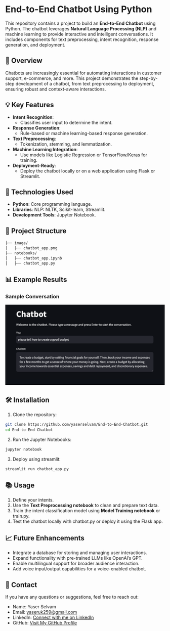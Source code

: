 # End-to-End Chatbot Using Python

This repository contains a project to build an **End-to-End Chatbot** using Python. The chatbot leverages **Natural Language Processing (NLP)** and machine learning to provide interactive and intelligent conversations. It includes components for text preprocessing, intent recognition, response generation, and deployment.

## 📌 Overview

Chatbots are increasingly essential for automating interactions in customer support, e-commerce, and more. This project demonstrates the step-by-step development of a chatbot, from text preprocessing to deployment, ensuring robust and context-aware interactions.

## 💡 Key Features

- **Intent Recognition**:
  - Classifies user input to determine the intent.
- **Response Generation**:
  - Rule-based or machine learning-based response generation.
- **Text Preprocessing**:
  - Tokenization, stemming, and lemmatization.
- **Machine Learning Integration**:
  - Use models like Logistic Regression or TensorFlow/Keras for training.
- **Deployment-Ready**:
  - Deploy the chatbot locally or on a web application using Flask or Streamlit.

## 🚀 Technologies Used

- **Python**: Core programming language.
- **Libraries**: NLP: NLTK, Scikit-learn, Streamlit.
- **Development Tools**: Jupyter Notebook.

## 📂 Project Structure

```
├── image/
│   ├── chatbot_app.png
├── notebooks/
│   ├── chatbot_app.ipynb            
│   ├── chatbot_app.py    
```

## 📊 Example Results

### Sample Conversation

![Chatbot Example](./image/chatbot_app.png)

## 🛠️ Installation

1.	Clone the repository:
   
```bash
git clone https://github.com/yaserselvam/End-to-End-Chatbot.git
cd End-to-End-Chatbot
```

2.	Run the Jupyter Notebooks:

```bash
jupyter notebook
```

3. Deploy using streamlit:

```bash
streamlit run chatbot_app.py
```

## 📚 Usage

1.	Define your intents.
2.	Use the **Text Preprocessing notebook** to clean and prepare text data.
3.	Train the intent classification model using **Model Training notebook** or train.py.
4.	Test the chatbot locally with chatbot.py or deploy it using the Flask app.

## 📈 Future Enhancements

- Integrate a database for storing and managing user interactions.
- Expand functionality with pre-trained LLMs like OpenAI’s GPT.
- Enable multilingual support for broader audience interaction.
- Add voice input/output capabilities for a voice-enabled chatbot.

## 💌 Contact

If you have any questions or suggestions, feel free to reach out:
- Name: Yaser Selvam
- Email: yaseruk259@gmail.com
- LinkedIn: [Connect with me on LinkedIn](https://www.linkedin.com/in/yaserselvam)
- GitHub: [Visit My GitHub Profile](https://github.com/yaserselvam)
